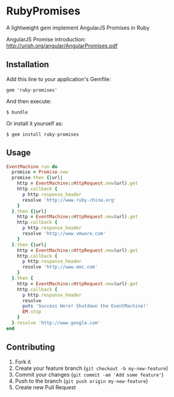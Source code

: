 # RubyPromises

A lightweight gem implement AngularJS Promises in Ruby

AngularJS Promise introduction: <http://urish.org/angular/AngularPromises.pdf>

## Installation

Add this line to your application's Gemfile:

    gem 'ruby-promises'

And then execute:

    $ bundle

Or install it yourself as:

    $ gem install ruby-promises

## Usage

```ruby
EventMachine.run do
  promise = Promise.new
  promise.then {|url|
    http = EventMachine::HttpRequest.new(url).get
    http.callback { 
      p http.response_header
      resolve 'http://www.ruby-china.org' 
    }
  }.then {|url| 
    http = EventMachine::HttpRequest.new(url).get
    http.callback {
      p http.response_header
      resolve 'http://www.vmware.com'
    }
  }.then {|url|
    http = EventMachine::HttpRequest.new(url).get
    http.callback {
      p http.response_header
      resolve 'http://www.emc.com'
    }
  }.then {
    http = EventMachine::HttpRequest.new(url).get
    http.callback {
      p http.response_header
      resolve
      puts 'Success Here! Shutdown the EventMachine!'
      EM.stop
    }
  }.resolve 'http://www.google.com'
end
```

## Contributing

1. Fork it
2. Create your feature branch (`git checkout -b my-new-feature`)
3. Commit your changes (`git commit -am 'Add some feature'`)
4. Push to the branch (`git push origin my-new-feature`)
5. Create new Pull Request
